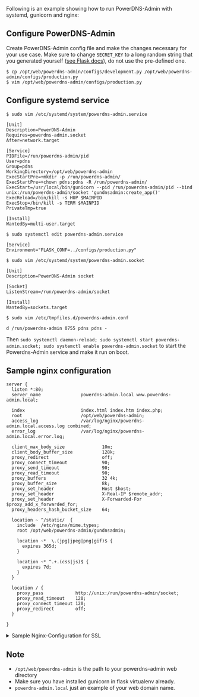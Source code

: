 Following is an example showing how to run PowerDNS-Admin with systemd, gunicorn and nginx:

## Configure PowerDNS-Admin

Create PowerDNS-Admin config file and make the changes necessary for your use case. Make sure to change `SECRET_KEY` to a long random string that you generated yourself ([see Flask docs](https://flask.palletsprojects.com/en/1.1.x/config/#SECRET_KEY)), do not use the pre-defined one.
```
$ cp /opt/web/powerdns-admin/configs/development.py /opt/web/powerdns-admin/configs/production.py
$ vim /opt/web/powerdns-admin/configs/production.py
```

## Configure systemd service

`$ sudo vim /etc/systemd/system/powerdns-admin.service`

```
[Unit]
Description=PowerDNS-Admin
Requires=powerdns-admin.socket
After=network.target

[Service]
PIDFile=/run/powerdns-admin/pid
User=pdns
Group=pdns
WorkingDirectory=/opt/web/powerdns-admin
ExecStartPre=+mkdir -p /run/powerdns-admin/
ExecStartPre=+chown pdns:pdns -R /run/powerdns-admin/
ExecStart=/usr/local/bin/gunicorn --pid /run/powerdns-admin/pid --bind unix:/run/powerdns-admin/socket 'gundnsadmin:create_app()'
ExecReload=/bin/kill -s HUP $MAINPID
ExecStop=/bin/kill -s TERM $MAINPID
PrivateTmp=true

[Install]
WantedBy=multi-user.target
```

`$ sudo systemctl edit powerdns-admin.service`

```
[Service]
Environment="FLASK_CONF=../configs/production.py"
```

`$ sudo vim /etc/systemd/system/powerdns-admin.socket`

```
[Unit]
Description=PowerDNS-Admin socket

[Socket]
ListenStream=/run/powerdns-admin/socket

[Install]
WantedBy=sockets.target
```

`$ sudo vim /etc/tmpfiles.d/powerdns-admin.conf`

```
d /run/powerdns-admin 0755 pdns pdns -
```

Then `sudo systemctl daemon-reload; sudo systemctl start powerdns-admin.socket; sudo systemctl enable powerdns-admin.socket` to start the Powerdns-Admin service and make it run on boot.

## Sample nginx configuration
```
server {
  listen *:80;
  server_name               powerdns-admin.local www.powerdns-admin.local;

  index                     index.html index.htm index.php;
  root                      /opt/web/powerdns-admin;
  access_log                /var/log/nginx/powerdns-admin.local.access.log combined;
  error_log                 /var/log/nginx/powerdns-admin.local.error.log;

  client_max_body_size              10m;
  client_body_buffer_size           128k;
  proxy_redirect                    off;
  proxy_connect_timeout             90;
  proxy_send_timeout                90;
  proxy_read_timeout                90;
  proxy_buffers                     32 4k;
  proxy_buffer_size                 8k;
  proxy_set_header                  Host $host;
  proxy_set_header                  X-Real-IP $remote_addr;
  proxy_set_header                  X-Forwarded-For $proxy_add_x_forwarded_for;
  proxy_headers_hash_bucket_size    64;

  location ~ ^/static/  {
    include  /etc/nginx/mime.types;
    root /opt/web/powerdns-admin/gundnsadmin;

    location ~*  \.(jpg|jpeg|png|gif)$ {
      expires 365d;
    }

    location ~* ^.+.(css|js)$ {
      expires 7d;
    }
  }

  location / {
    proxy_pass            http://unix:/run/powerdns-admin/socket;
    proxy_read_timeout    120;
    proxy_connect_timeout 120;
    proxy_redirect        off;
  }

}
```

<details>
<summary>Sample Nginx-Configuration for SSL</summary>

* Im binding this config to every dns-name with default_server...
* but you can remove it and set your server_name.

```
server {
        listen                  80 default_server;
        server_name             "";
        return 301 https://$http_host$request_uri;
}

server {
        listen                  443 ssl http2 default_server;
        server_name             _;
        index                   index.html index.htm;
        error_log               /var/log/nginx/error_gundnsadmin.log error;
        access_log              off;

        ssl_certificate                 path_to_your_fullchain_or_cert;
        ssl_certificate_key             path_to_your_key;
        ssl_dhparam                     path_to_your_dhparam.pem;
        ssl_prefer_server_ciphers       on;
        ssl_ciphers                     'EECDH+AESGCM:EDH+AESGCM:AES256+EECDH:AES256+EDH';
        ssl_session_cache               shared:SSL:10m;

        client_max_body_size            10m;
        client_body_buffer_size         128k;
        proxy_redirect                  off;
        proxy_connect_timeout           90;
        proxy_send_timeout              90;
        proxy_read_timeout              90;
        proxy_buffers                   32 4k;
        proxy_buffer_size               8k;
        proxy_set_header                Host $http_host;
        proxy_set_header                X-Scheme $scheme;
        proxy_set_header                X-Real-IP $remote_addr;
        proxy_set_header                X-Forwarded-For $proxy_add_x_forwarded_for;
        proxy_set_header                X-Forwarded-Proto $scheme;
        proxy_headers_hash_bucket_size  64;

        location ~ ^/static/  {
                include         mime.types;
                root            /opt/web/powerdns-admin/gundnsadmin;
                location        ~* \.(jpg|jpeg|png|gif)$ { expires 365d; }
                location        ~* ^.+.(css|js)$ { expires 7d; }
        }

        location ~ ^/upload/  {
                include         mime.types;
                root            /opt/web/powerdns-admin;
                location        ~* \.(jpg|jpeg|png|gif)$ { expires 365d; }
                location        ~* ^.+.(css|js)$ { expires 7d; }
        }

        location / {
                proxy_pass              http://unix:/run/powerdns-admin/socket;
                proxy_read_timeout      120;
                proxy_connect_timeout   120;
                proxy_redirect          http:// $scheme://;
        }
}
```
</details>

## Note
* `/opt/web/powerdns-admin` is the path to your powerdns-admin web directory
* Make sure you have installed gunicorn in flask virtualenv already.
* `powerdns-admin.local` just an example of your web domain name.